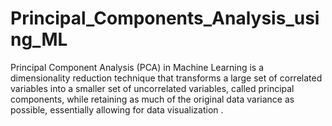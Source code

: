 # Principal_Components_Analysis_using_ML
Principal Component Analysis (PCA) in Machine Learning is a dimensionality reduction technique that transforms a large set of correlated variables into a smaller set of uncorrelated variables, called principal components, while retaining as much of the original data variance as possible, essentially allowing for data visualization .
